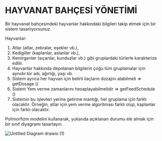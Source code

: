 # HAYVANAT BAHÇESİ YÖNETİMİ
Bir hayvanat bahçesindeki hayvanlar hakkındaki bilgileri takip etmek için bir sistem tasarlıyorsunuz.

Hayvanlar:

1. Atlar (atlar, zebralar, eşekler vb.),
2. Kedigiller (kaplanlar, aslanlar vb.),
3. Kemirgenler (sıçanlar, kunduzlar vb.) gibi gruplardaki türlerle karakterize edilir.
4. Hayvanlar hakkında depolanan bilgilerin çoğu tüm gruplamalar için aynıdır.tür adı, ağırlığı, yaşı vb.
5. Sistem ayrıca her hayvan için belirli ilaçların dozajını alabilmeli => getDosage ()
6. Sistem Yem verme zamanlarını hesaplayabilmelidir => getFeedSchedule ()
7. Sistemin bu işlevleri yerine getirme mantığı, her gruplama için farklı olacaktır. Örneğin, atlar için yem verme algoritması farklı olup, kaplanlar için farklı olacaktır.

Polimorfizm modelini kullanarak, yukarıda açıklanan durumu ele almak için bir sınıf diyagramı tasarlayın.

![Untitled Diagram drawio (1)](https://user-images.githubusercontent.com/36278457/145689617-9ffd5760-1c9f-436c-8a33-7b0452a5935d.png)

